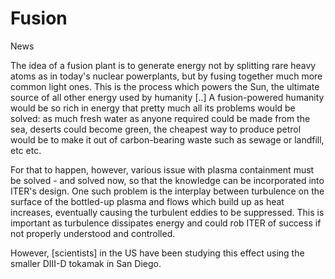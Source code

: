 # Fusion

News

The idea of a fusion plant is to generate energy not by splitting rare heavy atoms as in today's nuclear powerplants, but by fusing together much more common light ones. This is the process which powers the Sun, the ultimate source of all other energy used by humanity [..] A fusion-powered humanity would be so rich in energy that pretty much all its problems would be solved: as much fresh water as anyone required could be made from the sea, deserts could become green, the cheapest way to produce petrol would be to make it out of carbon-bearing waste such as sewage or landfill, etc etc.

For that to happen, however, various issue with plasma containment must be solved - and solved now, so that the knowledge can be incorporated into ITER's design. One such problem is the interplay between turbulence on the surface of the bottled-up plasma and flows which build up as heat increases, eventually causing the turbulent eddies to be suppressed. This is important as turbulence dissipates energy and could rob ITER of success if not properly understood and controlled.

However, [scientists] in the US have been studying this effect using the smaller DIII-D tokamak in San Diego.
